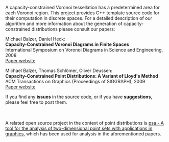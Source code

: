 A capacity-constrained Voronoi tessellation has a predetermined area for each Voronoi region. This project provides C++ template source code for their computation in discrete spaces. For a detailed description of our algorithm and more information about the generation of capacity-constrained distributions please consult our papers:

Michael Balzer, Daniel Heck:<br>
<b>Capacity-Constrained Voronoi Diagrams in Finite Spaces</b><br>
International Symposium on Voronoi Diagrams in Science and Engineering, 2008<br>
<a href='http://graphics.uni-konstanz.de/publikationen/2008/capacityvoronoi/website/'>Paper website</a>

Michael Balzer, Thomas Schlömer, Oliver Deussen:<br>
<b>Capacity-Constrained Point Distributions: A Variant of Lloyd's Method</b><br>
ACM Transactions on Graphics (Proceedings of SIGGRAPH), 2009<br>
<a href='http://graphics.uni-konstanz.de/publikationen/2009/capacityconstrainedpointdistributions/website/'>Paper website</a>

If you find any <b>issues</b> in the source code, or if you have <b>suggestions</b>, please feel free to post them.<br>
<br>
<br>

A related open source project in the context of point distributions is <a href='http://code.google.com/p/psa/'>psa - A tool for the analysis of two-dimensional point sets with applications in graphics</a>, which has been used for analysis in the aforementioned papers.